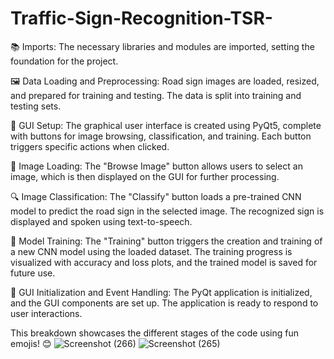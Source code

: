 # Traffic-Sign-Recognition-TSR-

📚 Imports: The necessary libraries and modules are imported, setting the foundation for the project.

🖼️ Data Loading and Preprocessing: Road sign images are loaded, resized, and prepared for training and testing. The data is split into training and testing sets.

🎨 GUI Setup: The graphical user interface is created using PyQt5, complete with buttons for image browsing, classification, and training. Each button triggers specific actions when clicked.

📂 Image Loading: The "Browse Image" button allows users to select an image, which is then displayed on the GUI for further processing.

🔍 Image Classification: The "Classify" button loads a pre-trained CNN model to predict the road sign in the selected image. The recognized sign is displayed and spoken using text-to-speech.

🧠 Model Training: The "Training" button triggers the creation and training of a new CNN model using the loaded dataset. The training progress is visualized with accuracy and loss plots, and the trained model is saved for future use.

🚀 GUI Initialization and Event Handling: The PyQt application is initialized, and the GUI components are set up. The application is ready to respond to user interactions.

This breakdown showcases the different stages of the code using fun emojis! 😊
![Screenshot (266)](https://github.com/kaniyamudhan/Traffic-Sign-Recognition-TSR-/assets/112994943/b2bcc136-56c4-4788-9927-60ade51bfbf3)
![Screenshot (265)](https://github.com/kaniyamudhan/Traffic-Sign-Recognition-TSR-/assets/112994943/c6e95202-dec4-45b5-8e9b-10dc0a1dc79b)
